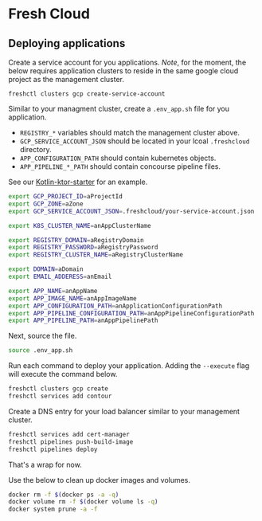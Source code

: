 # Fresh Cloud

## Deploying applications

Create a service account for you applications. _Note_, for the moment, the below requires application clusters
to reside in the same google cloud project as the management cluster.

```base
freshctl clusters gcp create-service-account
```

Similar to your managment cluster, create a `.env_app.sh` file for you application.

* `REGISTRY_*` variables should match the management cluster above.
* `GCP_SERVICE_ACCOUNT_JSON` should be located in your lcoal `.freshcloud` directory.
* `APP_CONFIGURATION_PATH` should contain kubernetes objects.
* `APP_PIPELINE_*_PATH` should contain concourse pipeline files.

See our [Kotlin-ktor-starter](https://github.com/initialcapacity/kotlin-ktor-starter/tree/main/deployments) for an
example.

```bash
export GCP_PROJECT_ID=aProjectId
export GCP_ZONE=aZone
export GCP_SERVICE_ACCOUNT_JSON=.freshcloud/your-service-account.json

export K8S_CLUSTER_NAME=anAppClusterName

export REGISTRY_DOMAIN=aRegistryDomain
export REGISTRY_PASSWORD=aRegistryPassword
export REGISTRY_CLUSTER_NAME=aRegistryClusterName

export DOMAIN=aDomain
export EMAIL_ADDERESS=anEmail

export APP_NAME=anAppName
export APP_IMAGE_NAME=anAppImageName
export APP_CONFIGURATION_PATH=anApplicationConfigurationPath
export APP_PIPELINE_CONFIGURATION_PATH=anAppPipelineConfigurationPath
export APP_PIPELINE_PATH=anAppPipelinePath
```

Next, source the file.

```bash
source .env_app.sh
```

Run each command to deploy your application. Adding the `--execute` flag will execute the command below.

```bash
freshctl clusters gcp create
freshctl services add contour
```

Create a DNS entry for your load balancer similar to your management cluster.

```bash
freshctl services add cert-manager
freshctl pipelines push-build-image
freshctl pipelines deploy
```

That's a wrap for now.

Use the below to clean up docker images and volumes.

```bash
docker rm -f $(docker ps -a -q)
docker volume rm -f $(docker volume ls -q)
docker system prune -a -f
```
